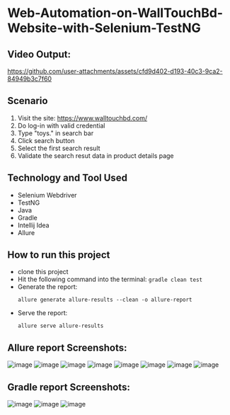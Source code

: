 # Web-Automation-on-WallTouchBd-Website-with-Selenium-TestNG

## Video Output:

https://github.com/user-attachments/assets/cfd9d402-d193-40c3-9ca2-84949b3c7f60

## Scenario
1. Visit the site: https://www.walltouchbd.com/
2. Do log-in with valid credential
4. Type "toys." in search bar
5. Click search button
6. Select the first search result
7. Validate the search resut data in product details page

## Technology and Tool Used
- Selenium Webdriver
- TestNG
- Java
- Gradle
- Intellij Idea 
- Allure

## How to run this project
- clone this project
- Hit the following command into the terminal:
  ```gradle clean test```
- Generate the report:
  ```
  allure generate allure-results --clean -o allure-report
  ```
- Serve the report:
  ```
  allure serve allure-results
  ```     

## Allure report Screenshots:
![image](https://github.com/user-attachments/assets/2be8628a-d361-451c-80fc-e5eb17be7786)
![image](https://github.com/user-attachments/assets/34e68519-e89e-4180-af33-f31052df9e68)
![image](https://github.com/user-attachments/assets/80e9ac7e-b1d7-4fb0-845c-bbd1602dbfae)
![image](https://github.com/user-attachments/assets/f89287fb-7b12-4162-93e6-9f0f901fcff5)
![image](https://github.com/user-attachments/assets/e1136126-b1bc-4c55-af1e-78dd5aea1441)
![image](https://github.com/user-attachments/assets/a0905214-7f8c-4e0c-b2a8-405fecd5201c)
![image](https://github.com/user-attachments/assets/c5898e3a-dc21-463e-9af3-7c6c2cca6464)
![image](https://github.com/user-attachments/assets/d6896ae7-b749-453d-adee-5fc1202f4acf)

## Gradle report Screenshots:
![image](https://github.com/user-attachments/assets/ffdb8950-5e1a-49d9-a230-e1432702fc49)
![image](https://github.com/user-attachments/assets/4b72cdfc-0963-4414-a36d-be6a37bc7307)
![image](https://github.com/user-attachments/assets/a1d055c9-0b17-45d3-bf4f-27df954cc97c)













